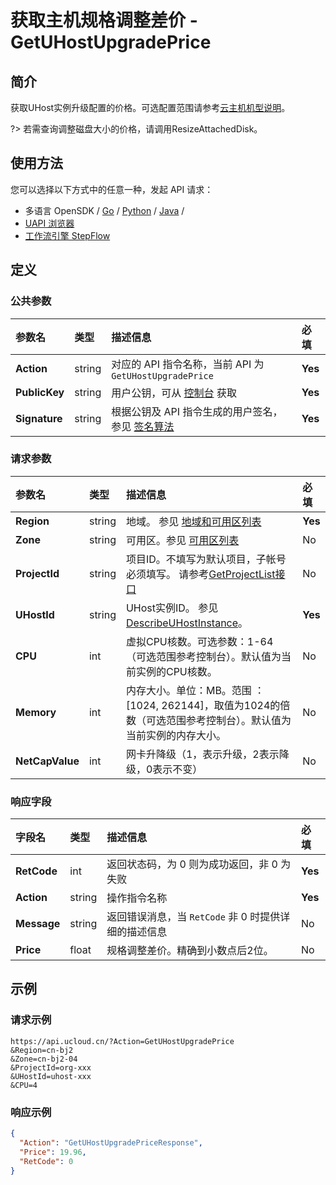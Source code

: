 # 获取主机规格调整差价 - GetUHostUpgradePrice

## 简介

获取UHost实例升级配置的价格。可选配置范围请参考[云主机机型说明](api/uhost-api/uhost_type)。

?> 若需查询调整磁盘大小的价格，请调用ResizeAttachedDisk。




## 使用方法

您可以选择以下方式中的任意一种，发起 API 请求：
- 多语言 OpenSDK / [Go](https://github.com/ucloud/ucloud-sdk-go) / [Python](https://github.com/ucloud/ucloud-sdk-python3) / [Java](https://github.com/ucloud/ucloud-sdk-java) /
- [UAPI 浏览器](https://console.ucloud.cn/uapi/detail?id=GetUHostUpgradePrice)
- [工作流引擎 StepFlow](https://console.ucloud.cn/stepflow/manage/)


## 定义

### 公共参数

| 参数名 | 类型 | 描述信息 | 必填 |
|:---|:---|:---|:---|
| **Action**     | string  | 对应的 API 指令名称，当前 API 为 `GetUHostUpgradePrice`                        | **Yes** |
| **PublicKey**  | string  | 用户公钥，可从 [控制台](https://console.ucloud.cn/uapi/apikey) 获取                                             | **Yes** |
| **Signature**  | string  | 根据公钥及 API 指令生成的用户签名，参见 [签名算法](api/summary/signature.md)  | **Yes** |

### 请求参数

| 参数名 | 类型 | 描述信息 | 必填 |
|:---|:---|:---|:---|
| **Region** | string | 地域。 参见 [地域和可用区列表](api/summary/regionlist) |**Yes**|
| **Zone** | string | 可用区。参见 [可用区列表](api/summary/regionlist) |No|
| **ProjectId** | string | 项目ID。不填写为默认项目，子帐号必须填写。 请参考[GetProjectList接口](api/summary/get_project_list) |No|
| **UHostId** | string | UHost实例ID。 参见 [DescribeUHostInstance](api/uhost-api/describe_uhost_instance)。 |**Yes**|
| **CPU** | int | 虚拟CPU核数。可选参数：1-64（可选范围参考控制台）。默认值为当前实例的CPU核数。 |No|
| **Memory** | int | 内存大小。单位：MB。范围 ：[1024, 262144]，取值为1024的倍数（可选范围参考控制台）。默认值为当前实例的内存大小。 |No|
| **NetCapValue** | int | 网卡升降级（1，表示升级，2表示降级，0表示不变） |No|

### 响应字段

| 字段名 | 类型 | 描述信息 | 必填 |
|:---|:---|:---|:---|
| **RetCode** | int | 返回状态码，为 0 则为成功返回，非 0 为失败 |**Yes**|
| **Action** | string | 操作指令名称 |**Yes**|
| **Message** | string | 返回错误消息，当 `RetCode` 非 0 时提供详细的描述信息 |No|
| **Price** | float | 规格调整差价。精确到小数点后2位。 |No|




## 示例

### 请求示例
    
```
https://api.ucloud.cn/?Action=GetUHostUpgradePrice
&Region=cn-bj2
&Zone=cn-bj2-04
&ProjectId=org-xxx
&UHostId=uhost-xxx
&CPU=4

```

### 响应示例
    
```json
{
  "Action": "GetUHostUpgradePriceResponse",
  "Price": 19.96,
  "RetCode": 0
}
```





